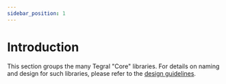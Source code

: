 ```yaml
---
sidebar_position: 1
---
```


# Introduction

This section groups the many Tegral "Core" libraries. For details on naming and design for such libraries, please refer to the [design guidelines](./design.md).
